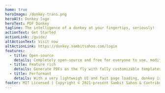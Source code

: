 ```yaml
---
home: true
heroImage: /donkey-trans.png
heroAlt: Donkey logo
heroText: PDF Donkey
tagline: The intelligence of a donkey at your fingertips, seriously!
actionText: Get Started
actionLink: /guide/
altActionText: Visit now
altActionLink: https://donkey.sambitsahoo.com/login
features:
  - title: Open-source
    details: Completely open-source and free for everyone to use, modify and improve.
  - title: Feature rich
    details: Generate PDFs on the fly with fully customizable templates, Rich editing experience and template variables. 
  - title: Performant
    details: With a very lightweigh UI and fast page loading, donkey is extremely performant. Uses PWA caching under-the-hood.
footer: MIT Licensed | Copyright © 2021-present Sambit Sahoo & Contributors.
---
```

